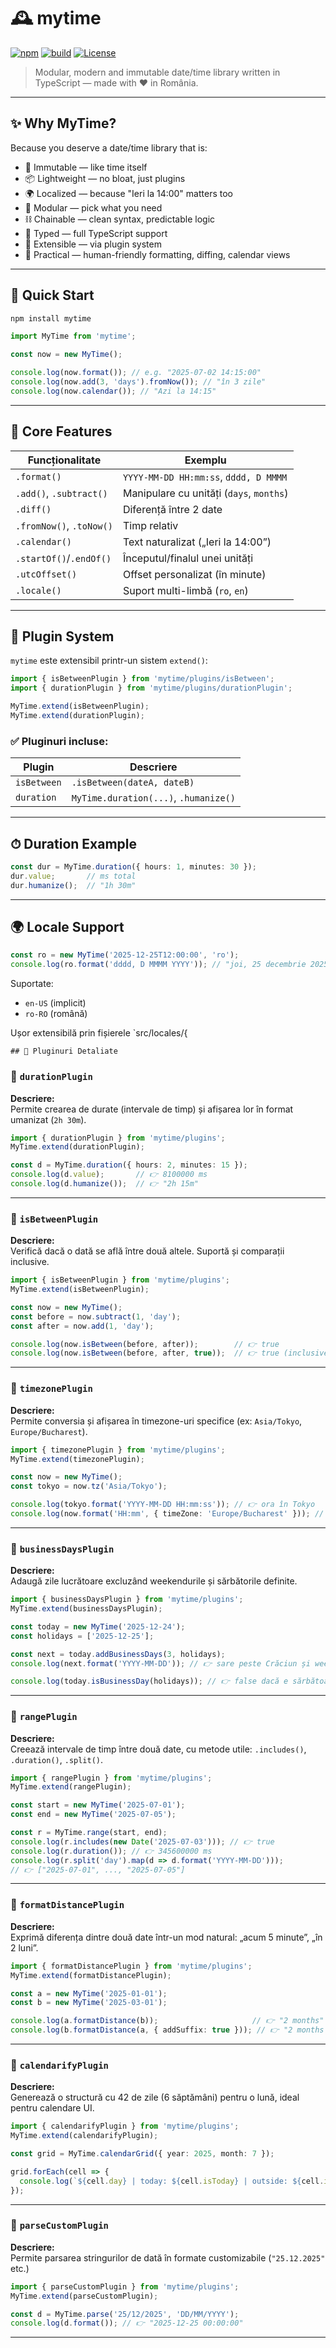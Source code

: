 # 🕰️ mytime

[![npm](https://img.shields.io/npm/v/mytime.svg)](https://www.npmjs.com/package/mytime)
[![build](https://github.com/riciuuu/mytime/actions/workflows/ci.yml/badge.svg)](https://github.com/riciuuu/mytime/actions)
[![License](https://img.shields.io/badge/license-MIT-blue.svg)](LICENSE)

> Modular, modern and immutable date/time library written in TypeScript — made with ❤️ in România.

---

## ✨ Why MyTime?

Because you deserve a date/time library that is:

- 🔁 Immutable — like time itself  
- 📦 Lightweight — no bloat, just plugins  
- 🌍 Localized — because "Ieri la 14:00" matters too  
- 🧱 Modular — pick what you need  
- ⛓️ Chainable — clean syntax, predictable logic  
- 🧠 Typed — full TypeScript support  
- 🔌 Extensible — via plugin system  
- 📅 Practical — human-friendly formatting, diffing, calendar views  

---

## 🚀 Quick Start

```bash
npm install mytime
```

```ts
import MyTime from 'mytime';

const now = new MyTime();

console.log(now.format()); // e.g. "2025-07-02 14:15:00"
console.log(now.add(3, 'days').fromNow()); // "în 3 zile"
console.log(now.calendar()); // "Azi la 14:15"
```

---

## 🔩 Core Features

| Funcționalitate         | Exemplu                                      |
|--------------------------|-----------------------------------------------|
| `.format()`              | `YYYY-MM-DD HH:mm:ss`, `dddd, D MMMM`        |
| `.add()`, `.subtract()`  | Manipulare cu unități (`days`, `months`)     |
| `.diff()`                | Diferență între 2 date                        |
| `.fromNow()`, `.toNow()` | Timp relativ                                 |
| `.calendar()`            | Text naturalizat („Ieri la 14:00”)           |
| `.startOf()`/`.endOf()`  | Începutul/finalul unei unități               |
| `.utcOffset()`           | Offset personalizat (în minute)              |
| `.locale()`              | Suport multi-limbă (`ro`, `en`)              |

---

## 🔌 Plugin System

`mytime` este extensibil printr-un sistem `extend()`:

```ts
import { isBetweenPlugin } from 'mytime/plugins/isBetween';
import { durationPlugin } from 'mytime/plugins/durationPlugin';

MyTime.extend(isBetweenPlugin);
MyTime.extend(durationPlugin);
```

### ✅ Pluginuri incluse:

| Plugin       | Descriere                                 |
|--------------|--------------------------------------------|
| `isBetween`  | `.isBetween(dateA, dateB)`                 |
| `duration`   | `MyTime.duration(...)`, `.humanize()`      |

---

## ⏱ Duration Example

```ts
const dur = MyTime.duration({ hours: 1, minutes: 30 });
dur.value;       // ms total
dur.humanize();  // "1h 30m"
```

---

## 🌍 Locale Support

```ts
const ro = new MyTime('2025-12-25T12:00:00', 'ro');
console.log(ro.format('dddd, D MMMM YYYY')); // "joi, 25 decembrie 2025"
```

Suportate:
- `en-US` (implicit)
- `ro-RO` (română)

Ușor extensibilă prin fișierele `src/locales/{


    ## 🔌 Pluginuri Detaliate

### 🔹 `durationPlugin`

**Descriere:**  
Permite crearea de durate (intervale de timp) și afișarea lor în format umanizat (`2h 30m`).

```ts
import { durationPlugin } from 'mytime/plugins';
MyTime.extend(durationPlugin);

const d = MyTime.duration({ hours: 2, minutes: 15 });
console.log(d.value);       // 👉 8100000 ms
console.log(d.humanize());  // 👉 "2h 15m"
```

---

### 🔹 `isBetweenPlugin`

**Descriere:**  
Verifică dacă o dată se află între două altele. Suportă și comparații inclusive.

```ts
import { isBetweenPlugin } from 'mytime/plugins';
MyTime.extend(isBetweenPlugin);

const now = new MyTime();
const before = now.subtract(1, 'day');
const after = now.add(1, 'day');

console.log(now.isBetween(before, after));        // 👉 true
console.log(now.isBetween(before, after, true));  // 👉 true (inclusive)
```

---

### 🔹 `timezonePlugin`

**Descriere:**  
Permite conversia și afișarea în timezone-uri specifice (ex: `Asia/Tokyo`, `Europe/Bucharest`).

```ts
import { timezonePlugin } from 'mytime/plugins';
MyTime.extend(timezonePlugin);

const now = new MyTime();
const tokyo = now.tz('Asia/Tokyo');

console.log(tokyo.format('YYYY-MM-DD HH:mm:ss')); // 👉 ora în Tokyo
console.log(now.format('HH:mm', { timeZone: 'Europe/Bucharest' })); // 👉 ora în România
```

---

### 🔹 `businessDaysPlugin`

**Descriere:**  
Adaugă zile lucrătoare excluzând weekendurile și sărbătorile definite.

```ts
import { businessDaysPlugin } from 'mytime/plugins';
MyTime.extend(businessDaysPlugin);

const today = new MyTime('2025-12-24');
const holidays = ['2025-12-25'];

const next = today.addBusinessDays(3, holidays);
console.log(next.format('YYYY-MM-DD')); // 👉 sare peste Crăciun și weekend

console.log(today.isBusinessDay(holidays)); // 👉 false dacă e sărbătoare
```

---

### 🔹 `rangePlugin`

**Descriere:**  
Creează intervale de timp între două date, cu metode utile: `.includes()`, `.duration()`, `.split()`.

```ts
import { rangePlugin } from 'mytime/plugins';
MyTime.extend(rangePlugin);

const start = new MyTime('2025-07-01');
const end = new MyTime('2025-07-05');

const r = MyTime.range(start, end);
console.log(r.includes(new Date('2025-07-03'))); // 👉 true
console.log(r.duration()); // 👉 345600000 ms
console.log(r.split('day').map(d => d.format('YYYY-MM-DD')));
// 👉 ["2025-07-01", ..., "2025-07-05"]
```

---

### 🔹 `formatDistancePlugin`

**Descriere:**  
Exprimă diferența dintre două date într-un mod natural: „acum 5 minute”, „în 2 luni”.

```ts
import { formatDistancePlugin } from 'mytime/plugins';
MyTime.extend(formatDistancePlugin);

const a = new MyTime('2025-01-01');
const b = new MyTime('2025-03-01');

console.log(a.formatDistance(b));                     // 👉 "2 months"
console.log(b.formatDistance(a, { addSuffix: true })); // 👉 "2 months ago"
```

---

### 🔹 `calendarifyPlugin`

**Descriere:**  
Generează o structură cu 42 de zile (6 săptămâni) pentru o lună, ideal pentru calendare UI.

```ts
import { calendarifyPlugin } from 'mytime/plugins';
MyTime.extend(calendarifyPlugin);

const grid = MyTime.calendarGrid({ year: 2025, month: 7 });

grid.forEach(cell => {
  console.log(`${cell.day} | today: ${cell.isToday} | outside: ${cell.isOutsideMonth}`);
});
```

---

### 🔹 `parseCustomPlugin`

**Descriere:**  
Permite parsarea stringurilor de dată în formate customizabile (`"25.12.2025"` etc.)

```ts
import { parseCustomPlugin } from 'mytime/plugins';
MyTime.extend(parseCustomPlugin);

const d = MyTime.parse('25/12/2025', 'DD/MM/YYYY');
console.log(d.format()); // 👉 "2025-12-25 00:00:00"
```

---